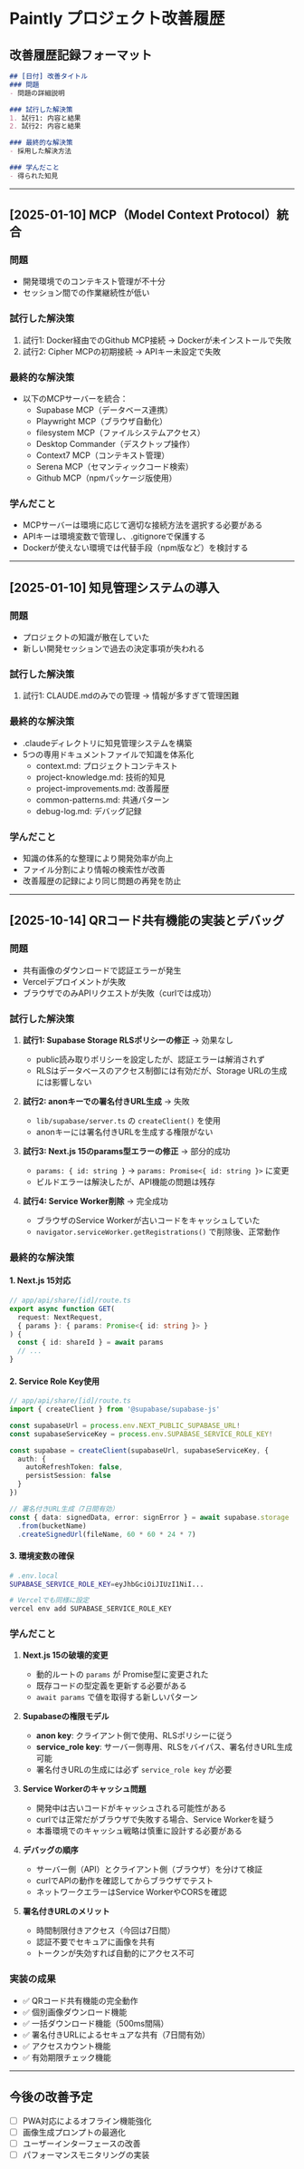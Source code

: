 # Paintly プロジェクト改善履歴

## 改善履歴記録フォーマット
```markdown
## [日付] 改善タイトル
### 問題
- 問題の詳細説明

### 試行した解決策
1. 試行1: 内容と結果
2. 試行2: 内容と結果

### 最終的な解決策
- 採用した解決方法

### 学んだこと
- 得られた知見
```

---

## [2025-01-10] MCP（Model Context Protocol）統合
### 問題
- 開発環境でのコンテキスト管理が不十分
- セッション間での作業継続性が低い

### 試行した解決策
1. 試行1: Docker経由でのGithub MCP接続 → Dockerが未インストールで失敗
2. 試行2: Cipher MCPの初期接続 → APIキー未設定で失敗

### 最終的な解決策
- 以下のMCPサーバーを統合：
  - Supabase MCP（データベース連携）
  - Playwright MCP（ブラウザ自動化）
  - filesystem MCP（ファイルシステムアクセス）
  - Desktop Commander（デスクトップ操作）
  - Context7 MCP（コンテキスト管理）
  - Serena MCP（セマンティックコード検索）
  - Github MCP（npmパッケージ版使用）

### 学んだこと
- MCPサーバーは環境に応じて適切な接続方法を選択する必要がある
- APIキーは環境変数で管理し、.gitignoreで保護する
- Dockerが使えない環境では代替手段（npm版など）を検討する

---

## [2025-01-10] 知見管理システムの導入
### 問題
- プロジェクトの知識が散在していた
- 新しい開発セッションで過去の決定事項が失われる

### 試行した解決策
1. 試行1: CLAUDE.mdのみでの管理 → 情報が多すぎて管理困難

### 最終的な解決策
- .claudeディレクトリに知見管理システムを構築
- 5つの専用ドキュメントファイルで知識を体系化
  - context.md: プロジェクトコンテキスト
  - project-knowledge.md: 技術的知見
  - project-improvements.md: 改善履歴
  - common-patterns.md: 共通パターン
  - debug-log.md: デバッグ記録

### 学んだこと
- 知識の体系的な整理により開発効率が向上
- ファイル分割により情報の検索性が改善
- 改善履歴の記録により同じ問題の再発を防止

---

## [2025-10-14] QRコード共有機能の実装とデバッグ

### 問題
- 共有画像のダウンロードで認証エラーが発生
- Vercelデプロイメントが失敗
- ブラウザでのみAPIリクエストが失敗（curlでは成功）

### 試行した解決策

1. **試行1: Supabase Storage RLSポリシーの修正** → 効果なし
   - public読み取りポリシーを設定したが、認証エラーは解消されず
   - RLSはデータベースのアクセス制御には有効だが、Storage URLの生成には影響しない

2. **試行2: anonキーでの署名付きURL生成** → 失敗
   - `lib/supabase/server.ts` の `createClient()` を使用
   - anonキーには署名付きURLを生成する権限がない

3. **試行3: Next.js 15のparams型エラーの修正** → 部分的成功
   - `params: { id: string }` → `params: Promise<{ id: string }>` に変更
   - ビルドエラーは解決したが、API機能の問題は残存

4. **試行4: Service Worker削除** → 完全成功
   - ブラウザのService Workerが古いコードをキャッシュしていた
   - `navigator.serviceWorker.getRegistrations()` で削除後、正常動作

### 最終的な解決策

#### 1. Next.js 15対応
```typescript
// app/api/share/[id]/route.ts
export async function GET(
  request: NextRequest,
  { params }: { params: Promise<{ id: string }> }
) {
  const { id: shareId } = await params
  // ...
}
```

#### 2. Service Role Key使用
```typescript
// app/api/share/[id]/route.ts
import { createClient } from '@supabase/supabase-js'

const supabaseUrl = process.env.NEXT_PUBLIC_SUPABASE_URL!
const supabaseServiceKey = process.env.SUPABASE_SERVICE_ROLE_KEY!

const supabase = createClient(supabaseUrl, supabaseServiceKey, {
  auth: {
    autoRefreshToken: false,
    persistSession: false
  }
})

// 署名付きURL生成（7日間有効）
const { data: signedData, error: signError } = await supabase.storage
  .from(bucketName)
  .createSignedUrl(fileName, 60 * 60 * 24 * 7)
```

#### 3. 環境変数の確保
```bash
# .env.local
SUPABASE_SERVICE_ROLE_KEY=eyJhbGciOiJIUzI1NiI...

# Vercelでも同様に設定
vercel env add SUPABASE_SERVICE_ROLE_KEY
```

### 学んだこと

1. **Next.js 15の破壊的変更**
   - 動的ルートの `params` が Promise型に変更された
   - 既存コードの型定義を更新する必要がある
   - `await params` で値を取得する新しいパターン

2. **Supabaseの権限モデル**
   - **anon key**: クライアント側で使用、RLSポリシーに従う
   - **service_role key**: サーバー側専用、RLSをバイパス、署名付きURL生成可能
   - 署名付きURLの生成には必ず `service_role key` が必要

3. **Service Workerのキャッシュ問題**
   - 開発中は古いコードがキャッシュされる可能性がある
   - curlでは正常だがブラウザで失敗する場合、Service Workerを疑う
   - 本番環境でのキャッシュ戦略は慎重に設計する必要がある

4. **デバッグの順序**
   - サーバー側（API）とクライアント側（ブラウザ）を分けて検証
   - curlでAPIの動作を確認してからブラウザでテスト
   - ネットワークエラーはService WorkerやCORSを確認

5. **署名付きURLのメリット**
   - 時間制限付きアクセス（今回は7日間）
   - 認証不要でセキュアに画像を共有
   - トークンが失効すれば自動的にアクセス不可

### 実装の成果
- ✅ QRコード共有機能の完全動作
- ✅ 個別画像ダウンロード機能
- ✅ 一括ダウンロード機能（500ms間隔）
- ✅ 署名付きURLによるセキュアな共有（7日間有効）
- ✅ アクセスカウント機能
- ✅ 有効期限チェック機能

---

## 今後の改善予定
- [ ] PWA対応によるオフライン機能強化
- [ ] 画像生成プロンプトの最適化
- [ ] ユーザーインターフェースの改善
- [ ] パフォーマンスモニタリングの実装
